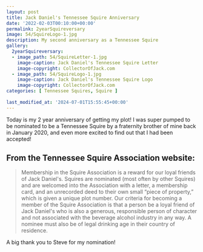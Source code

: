 ```yaml
---
layout: post
title: Jack Daniel's Tennessee Squire Anniversary
date: '2022-02-03T00:10:00+00:00'
permalink: 2yearSquireversary
image: 54/SquireLogo-1.jpg
description: My second anniversary as a Tennessee Squire
gallery:
  2yearSquireversary:
  - image_path: 54/SquireLetter-1.jpg
    image-caption: Jack Daniel's Tennessee Squire Letter
    image-copyright: CollectorOfJack.com
  - image_path: 54/SquireLogo-1.jpg
    image-caption: Jack Daniel's Tennessee Squire Logo
    image-copyright: CollectorOfJack.com
categories: [ Tennessee Squires, Squire ]
 
last_modified_at: '2024-07-01T15:55:45+00:00'
---
```

Today is my 2 year anniversary of getting my plot! I was super pumped to be nominated to be a Tennessee Squire by a fraternity brother of mine back in January 2020, and even more excited to find out that I had been accepted!

## From the Tennessee Squire Association website: 
> Membership in the Squire Association is a reward for our loyal friends of Jack Daniel's. Squires are nominated (most often by other Squires) and are welcomed into the Association with a letter, a membership card, and an unrecorded deed to their own small “piece of property,” which is given a unique plot number. Our criteria for becoming a member of the Squire Association is that a person be a loyal friend of Jack Daniel's who is also a generous, responsible person of character and not associated with the beverage alcohol industry in any way. A nominee must also be of legal drinking age in their country of residence.

A big thank you to Steve for my nomination! 


